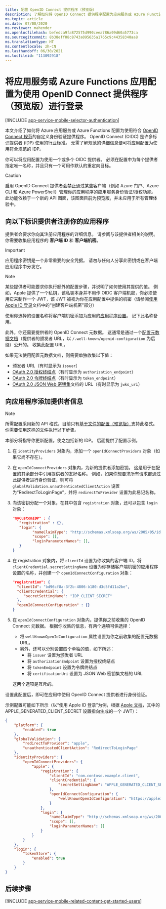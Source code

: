 ```yaml
---
title: 配置 OpenID Connect 提供程序（预览版）
description: 了解如何将 OpenID Connect 提供程序配置为应用服务或 Azure Functions 应用的标识提供者。
ms.topic: article
ms.date: 07/08/2020
ms.reviewer: mahender
ms.openlocfilehash: befedca9fa872575d990ceea786a09d60a5773ca
ms.sourcegitcommit: 8b38eff08c8743a095635a1765c9c44358340aa8
ms.translationtype: HT
ms.contentlocale: zh-CN
ms.lasthandoff: 06/30/2021
ms.locfileid: "113092918"
---
```

# <a name="configure-your-app-service-or-azure-functions-app-to-login-using-an-openid-connect-provider-preview"></a>将应用服务或 Azure Functions 应用配置为使用 OpenID Connect 提供程序（预览版）进行登录

[!INCLUDE [app-service-mobile-selector-authentication](../../includes/app-service-mobile-selector-authentication.md)]

本文介绍了如何将 Azure 应用服务或 Azure Functions 配置为使用符合 [OpenID Connect 规范](https://openid.net/connect/)的自定义身份验证提供程序。 OpenID Connect (OIDC) 是许多标识提供者 (IDP) 使用的行业标准。 无需了解规范的详细信息便可将应用配置为使用符合规范的 IDP。

你可以将应用配置为使用一个或多个 OIDC 提供者。 必须在配置中为每个提供者指定唯一名称，并且只有一个可用作默认的重定向目标。

> [!CAUTION]
> 启用 OpenID Connect 提供者会禁止通过某些客户端（例如 Azure 门户、Azure CLI 和 Azure PowerShell）管理你的应用程序的应用服务身份验证/授权功能。 此功能依赖于一个新的 API 图面，该图面目前为预览版，并未应用于所有管理体验中。

## <a name="register-your-application-with-the-identity-provider"></a><a name="register"> </a>向以下标识提供者注册你的应用程序

提供者会要求你向其注册应用程序的详细信息。 请参阅与该提供者相关的说明。 你需要收集应用程序的 **客户端 ID** 和 **客户端机密**。

> [!IMPORTANT]
> 应用程序密钥是一个非常重要的安全凭据。 请勿与任何人分享此密钥或在客户端应用程序中分发它。
>

> [!NOTE]
> 某些提供者可能要求你执行额外的配置步骤，并说明了如何使用其提供的值。 例如，Apple 提供了一个私钥，该私钥本身并不用作 OIDC 客户端机密，你必须使用它来制作一个 JWT，该 JWT 被视为你在应用配置中提供的机密（请参阅[使用 Apple ID 登录](https://developer.apple.com/documentation/sign_in_with_apple/generate_and_validate_tokens)文档中的“创建客户端机密”部分）
>

使用你选择的设置名称将客户端机密添加为应用的[应用程序设置](./configure-common.md#configure-app-settings)。 记下此名称备用。

此外，你还需要提供者的 OpenID Connect 元数据。 这通常是通过一个[配置元数据文档](https://openid.net/specs/openid-connect-discovery-1_0.html#ProviderConfig)（提供者的颁发者 URL，以 `/.well-known/openid-configuration` 为后缀）公开的。 收集此配置 URL。

如果无法使用配置元数据文档，则需要单独收集以下值：

- 颁发者 URL（有时显示为 `issuer`）
- [OAuth 2.0 授权终结点](https://tools.ietf.org/html/rfc6749#section-3.1)（有时显示为 `authorization_endpoint`）
- [OAuth 2.0 令牌终结点](https://tools.ietf.org/html/rfc6749#section-3.2)（有时显示为 `token_endpoint`）
- [OAuth 2.0 JSON Web 密钥集](https://tools.ietf.org/html/rfc8414#section-2)文档的 URL（有时显示为 `jwks_uri`）

## <a name="add-provider-information-to-your-application"></a><a name="configure"> </a>向应用程序添加提供者信息

> [!NOTE]
> 所需配置采用新的 API 格式，目前只有[基于文件的配置（预览版）](configure-authentication-file-based.md)支持此格式。 你需要使用这样的文件执行以下步骤。

本部分将指导你更新配置，使之包括新的 IDP。 后面提供了配置示例。

1. 在 `identityProviders` 对象内，添加一个 `openIdConnectProviders` 对象（如果它尚不存在）。
1. 在 `openIdConnectProviders` 对象内，为新的提供者添加密钥。 这是用于在配置的其余部分中引用提供者的友好名称。 例如，如果你想要求所有请求都通过此提供者进行身份验证，则可将 `globalValidation.unauthenticatedClientAction` 设置为“RedirectToLoginPage”，并将 `redirectToProvider` 设置为此易记名称。
1. 向该密钥分配一个对象，在其中包含 `registration` 对象，还可以包含 `login` 对象：
    
    ```json
    "myCustomIDP" : {
       "registration" : {},
       "login": {
             "nameClaimType": "http://schemas.xmlsoap.org/ws/2005/05/identity/claims/name",
             "scope": [],
             "loginParameterNames": [],
       }
    }
    ```

1. 在 registration 对象内，将 `clientId` 设置为你收集的客户端 ID，将 `clientCredential.secretSettingName` 设置为你存储客户端机密的应用程序设置的名称，并创建一个 `openIdConnectConfiguration` 对象：

    ```json
    "registration": {
      "clientId": "bd96cf8a-3f2b-4806-b180-d3c5fd11a2be",
      "clientCredential": {
         "secretSettingName": "IDP_CLIENT_SECRET"
      },
      "openIdConnectConfiguration" : {}
    }
    ```

1. 在 `openIdConnectConfiguration` 对象内，提供你之前收集的 OpenID Connect 元数据。 根据你收集的信息，有两个选项可供选择：

    - 将 `wellKnownOpenIdConfiguration` 属性设置为你之前收集的配置元数据 URL。
    - 另外，还可以分别设置四个单独的值，如下所述：
        - 将 `issuer` 设置为颁发者 URL
        - 将 `authorizationEndpoint` 设置为授权终结点
        - 将 `tokenEndpoint` 设置为令牌终结点
        - 将 `certificationUri` 设置为 JSON Web 密钥集文档的 URL

    这两个选项是互斥的。

设置此配置后，即可在应用中使用 OpenID Connect 提供者进行身份验证。

示例配置可能如下所示（以“使用 Apple ID 登录”为例，根据 [Apple 文档](https://developer.apple.com/documentation/sign_in_with_apple/generate_and_validate_tokens)，其中的 APPLE_GENERATED_CLIENT_SECRET 设置指向生成的一个 JWT）：

```json
{
    "platform": {
        "enabled": true
    },
    "globalValidation": {
        "redirectToProvider": "apple",
        "unauthenticatedClientAction": "RedirectToLoginPage"
    },
    "identityProviders": {
        "openIdConnectProviders": {
            "apple": {
                "registration": {
                    "clientId": "com.contoso.example.client",
                    "clientCredential": {
                        "secretSettingName": "APPLE_GENERATED_CLIENT_SECRET"
                    },
                    "openIdConnectConfiguration": {
                        "wellKnownOpenIdConfiguration": "https://appleid.apple.com/.well-known/openid-configuration"
                    }
                },
                "login": {
                    "nameClaimType": "http://schemas.xmlsoap.org/ws/2005/05/identity/claims/name",
                    "scope": [],
                    "loginParameterNames": []
                }
            }
        }
    },
    "login": {
        "tokenStore": {
            "enabled": true
        }
    }     
}
```

## <a name="next-steps"></a><a name="related-content"> </a>后续步骤

[!INCLUDE [app-service-mobile-related-content-get-started-users](../../includes/app-service-mobile-related-content-get-started-users.md)]
